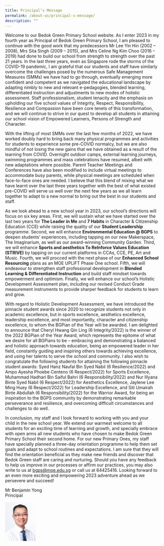 ```yaml
---
title: Principal’s Message
permalink: /about-us/principal-s-message/
description: ""
---
```

<!-- /\* Font Definitions \*/ @font-face {font-family:Latha; panose-1:2 0 4 0 0 0 0 0 0 0; mso-font-alt:"Nirmala UI"; mso-font-charset:0; mso-generic-font-family:swiss; mso-font-pitch:variable; mso-font-signature:1048579 0 0 0 1 0;} @font-face {font-family:"Cambria Math"; panose-1:2 4 5 3 5 4 6 3 2 4; mso-font-charset:0; mso-generic-font-family:roman; mso-font-pitch:variable; mso-font-signature:-536869121 1107305727 33554432 0 415 0;} @font-face {font-family:DengXian; panose-1:2 1 6 0 3 1 1 1 1 1; mso-font-alt:等线; mso-font-charset:134; mso-generic-font-family:auto; mso-font-pitch:variable; mso-font-signature:-1610612033 953122042 22 0 262159 0;} @font-face {font-family:Calibri; panose-1:2 15 5 2 2 2 4 3 2 4; mso-font-charset:0; mso-generic-font-family:swiss; mso-font-pitch:variable; mso-font-signature:-469750017 -1073732485 9 0 511 0;} @font-face {font-family:"\\@DengXian"; panose-1:2 1 6 0 3 1 1 1 1 1; mso-font-charset:134; mso-generic-font-family:auto; mso-font-pitch:variable; mso-font-signature:-1610612033 953122042 22 0 262159 0;} /\* Style Definitions \*/ p.MsoNormal, li.MsoNormal, div.MsoNormal {mso-style-unhide:no; mso-style-qformat:yes; mso-style-parent:""; margin-top:0in; margin-right:0in; margin-bottom:8.0pt; margin-left:0in; line-height:107%; mso-pagination:widow-orphan; font-size:11.0pt; font-family:"Calibri",sans-serif; mso-ascii-font-family:Calibri; mso-ascii-theme-font:minor-latin; mso-fareast-font-family:DengXian; mso-fareast-theme-font:minor-fareast; mso-hansi-font-family:Calibri; mso-hansi-theme-font:minor-latin; mso-bidi-font-family:Latha;} a:link, span.MsoHyperlink {mso-style-priority:99; color:#0563C1; mso-themecolor:hyperlink; text-decoration:underline; text-underline:single;} a:visited, span.MsoHyperlinkFollowed {mso-style-noshow:yes; mso-style-priority:99; color:#954F72; mso-themecolor:followedhyperlink; text-decoration:underline; text-underline:single;} p.s16, li.s16, div.s16 {mso-style-name:s16; mso-style-unhide:no; mso-margin-top-alt:auto; margin-right:0in; mso-margin-bottom-alt:auto; margin-left:0in; mso-pagination:widow-orphan; font-size:12.0pt; font-family:"Times New Roman",serif; mso-fareast-font-family:DengXian; mso-fareast-theme-font:minor-fareast;} p.s6, li.s6, div.s6 {mso-style-name:s6; mso-style-unhide:no; mso-margin-top-alt:auto; margin-right:0in; mso-margin-bottom-alt:auto; margin-left:0in; mso-pagination:widow-orphan; font-size:12.0pt; font-family:"Times New Roman",serif; mso-fareast-font-family:DengXian; mso-fareast-theme-font:minor-fareast;} span.s17 {mso-style-name:s17; mso-style-unhide:no;} .MsoChpDefault {mso-style-type:export-only; mso-default-props:yes; font-family:"Calibri",sans-serif; mso-ascii-font-family:Calibri; mso-ascii-theme-font:minor-latin; mso-fareast-font-family:DengXian; mso-fareast-theme-font:minor-fareast; mso-hansi-font-family:Calibri; mso-hansi-theme-font:minor-latin; mso-bidi-font-family:Latha; mso-bidi-theme-font:minor-bidi; mso-font-kerning:0pt; mso-ligatures:none;} .MsoPapDefault {mso-style-type:export-only; margin-bottom:8.0pt; line-height:107%;} @page WordSection1 {size:8.5in 11.0in; margin:1.0in 1.0in 1.0in 1.0in; mso-header-margin:.5in; mso-footer-margin:.5in; mso-paper-source:0;} div.WordSection1 {page:WordSection1;} -->

Welcome to our Bedok Green Primary School website. As I enter 2023 in my fourth year as Principal of Bedok Green Primary School, I am pleased to continue with the good work that my predecessors Mr Lee Yin Hin (2002 – 2008), Mrs Sita Singh (2009 – 2015), and Mrs Celine Ng Kim Choo (2016 – 2019) had done to build our school from strength to strength over the past 21 years. In the last three years, even as Singapore rode the storms of the COVID-19 pandemic, I am grateful that our students and staff have similarly overcome the challenges posed by the numerous Safe Management Measures (SMMs) we have had to go through, eventually emerging more confident and competent as we navigated the educational landscape by adapting nimbly to new and relevant e-pedagogies, blended learning, differentiated instruction and adjustments to new modes of holistic assessment. Staff professionalism, student tenacity and the emphasis on upholding our five school values of Integrity, Respect, Responsibility, Resilience and Compassion have been core tenets of this transformation, and we will continue to strive in our quest to develop all students in attaining our school vision of Empowered Learners, Persons of Strength and Character.

With the lifting of most SMMs over the last few months of 2022, we have worked doubly hard to bring back many physical programmes and activities for students to experience some pre-COVID normalcy, but we are also mindful of not losing the new gains that we have obtained as a result of the learning from COVID. Overnight outdoor camps, external learning journeys, swimming programmes and mass celebrations have resumed, albeit with new adaptations where possible. Parent Teacher Meetings and Conferences have also been modified to include virtual meetings to accommodate busy parents, while physical meetings are scheduled when face-to-face ones are needed. I believe that this blend of mixing what we have learnt over the last three years together with the best of what existed pre-COVID will serve us well over the next few years as we all learn together to adapt to a new normal to bring out the best in our students and staff.

As we look ahead to a new school year in 2023, our school’s directions will focus on six key areas. First, we will sustain what we have started over the last two years for **The Leader in Me** and **7 Habits** in Character &amp; Citizenship Education (CCE) while raising the quality of our **Student Leadership** programme. Second, we will enhance **Environmental Education @ BGPS** to deepen students’ experiences, including tapping on our new Makerspace, The Imaginarium, as well as our award-winning Community Garden. Third, we will enhance **Sports and aesthetics To ReInforce Values Education (STRIVE)** by tapping on our current platforms in CCAs, CCE, PE, Art and Music. Fourth, we will procced with the next phase of our **Enhanced School Resourcing** plans as an MOE UPLIFT Phase One school. Fifth, we will endeavour to strengthen staff professional development in **Blended Learning &amp;** **Differentiated Instruction** and build staff mindset towards empowerment and optimism. Finally, we will enhance our school’s Holistic Development Assessment plan, including our revised Conduct Grade measurement instruments to provide sharper feedback for students to learn and grow.

With regard to Holistic Development Assessment, we have introduced the pinnacle student awards since 2020 to recognize students not only in academic excellence, but in sports excellence, aesthetics excellence, leadership excellence, and most importantly, character and citizenship excellence, to whom the BGPian of the Year will be awarded. I am delighted to announce that Cheryl Hwang Qin Ling (6 Integrity/2022) is the winner of the 2022 BGPian of the Year Award, which represents the epitome of what we desire for all BGPians to be – embracing and demonstrating a balanced and holistic approach towards education, being an empowered leader in her field, constantly guiding and inspiring others towards achieving excellence, and using her talents to serve the school and community. I also wish to congratulate the following students for attaining the following pinnacle student awards: Syed Hanz Naufal Bin Syed Nabil (6 Resilience/2022) and Ampo Ayesha Phoebe Centeno (6 Respect/2022) for Sports Excellence, Muhammad Hadhari Bin Saiful Bahri (6 Responsibility/2022) and Nur Illyana Binte Syed Nabil (6 Respect/2022) for Aesthetics Excellence, Jaylene Lee Ming Huey (6 Respect/2022) for Leadership Excellence, and Siti Umairah Binte Abdullah (6 Responsibility/2022) for the Warrior Award, for being an inspiration to the BGPS community by demonstrating remarkable perseverance and resilience, and overcoming difficult circumstances and challenges to do well.

In conclusion, my staff and I look forward to working with you and your child in the new school year. We extend our warmest welcome to all students for an exciting time of learning and growth, and specially embrace with open arms all new students who have chosen to make Bedok Green Primary School their second home. For our new Primary Ones, my&nbsp;staff have specially planned a three-day&nbsp;orientation programme&nbsp;to help them&nbsp;set goals and&nbsp;adapt to&nbsp;school routines and expectations. I am sure that they will find the orientation beneficial as they make new friends and discover that Bedok Green staff are caring and nurturing. Should you have any feedback to help us improve in our processes or affirm our practices, you may also write to us at [bgps@moe.edu.sg](mailto:bgps@moe.edu.sg) or call us at 64425416.&nbsp;Looking forward to an even more exciting and empowering 2023 adventure ahead as we persevere and succeed!

Mr Benjamin Yong<br>
Principal

<img src="/images/143)%20Mr%20Benjamin%20Yong%20Yik%20Yen.jpeg" style="width:20%;margin:0;">